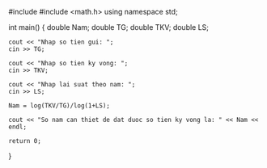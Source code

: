 #include <iostream>
#include <math.h>
using namespace std;

int main()
{
    double Nam;
    double TG;
    double TKV;
    double LS;

    cout << "Nhap so tien gui: ";
    cin >> TG;

    cout << "Nhap so tien ky vong: ";
    cin >> TKV;

    cout << "Nhap lai suat theo nam: ";
    cin >> LS;

    Nam = log(TKV/TG)/log(1+LS);

    cout << "So nam can thiet de dat duoc so tien ky vong la: " << Nam << endl;
	
    return 0;
}
